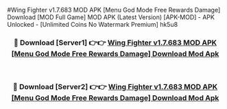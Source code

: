 #Wing Fighter v1.7.683 MOD APK [Menu God Mode Free Rewards Damage] Download [MOD Full Game] MOD APK (Latest Version) [APK-MOD] - APK Unlocked - [Unlimited Coins No Watermark Premium] hk5u8



<div align="center">

<h3>🔴 Download [Server1] 👉👉 <a href="https://momento.my/?title=Wing_Fighter_v1.7.683_MOD_APK_[Menu_God_Mode_Free_Rewards_Damage]_Download">Wing Fighter v1.7.683 MOD APK [Menu God Mode Free Rewards Damage] Download Mod Apk</a></h3><br>

<h3>🔴 Download [Server2] 👉👉 <a href="https://momento.my/?title=Wing_Fighter_v1.7.683_MOD_APK_[Menu_God_Mode_Free_Rewards_Damage]_Download">Wing Fighter v1.7.683 MOD APK [Menu God Mode Free Rewards Damage] Download Mod Apk</a></h3>
</div>
